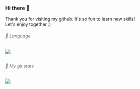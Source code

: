 ### Hi there 👋
Thank you for visiting my github.
It's so fun to learn new skills! <br>
Let's enjoy together :)


<h6 style="color:#777;">🌟 Language</h6>
<p align="left">
  <a href="https://github.com/dev-hyeonmin">
    <img align="center" src="https://github-readme-stats.vercel.app/api/top-langs/?username=dev-hyeonmin&layout=compact&show_icons=true&show_owner=dev._.hm&hide_title=true&hide_title" />
  </a>
</p>

<h6 style="margin-top:30px;color:#777;">🌟 My git stats</h6>
<p align="left">
  <a href="https://github.com/dev-hyeonmin">
    <img align="center" src="https://github-readme-stats.vercel.app/api?username=dev-hyeonmin&hide_title=true&show_icons=true&include_all_commits=true" />
  </a>
</p>


<!--
**dev-hyeonmin/dev-hyeonmin** is a ✨ _special_ ✨ repository because its `README.md` (this file) appears on your GitHub profile.

Here are some ideas to get you started:

- 🔭 I’m currently working on ...
- 🌱 I’m currently learning ...
- 👯 I’m looking to collaborate on ...
- 🤔 I’m looking for help with ...
- 💬 Ask me about ...
- 📫 How to reach me: ...
- 😄 Pronouns: ...
- ⚡ Fun fact: ...
-->
